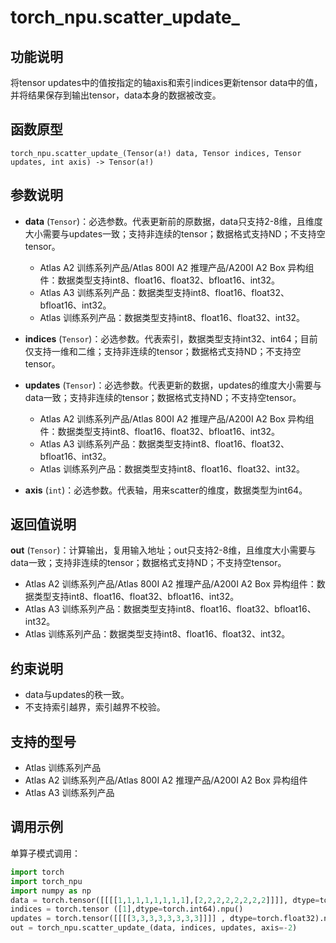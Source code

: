 # torch_npu.scatter_update_

## 功能说明

将tensor updates中的值按指定的轴axis和索引indices更新tensor data中的值，并将结果保存到输出tensor，data本身的数据被改变。

## 函数原型

```
torch_npu.scatter_update_(Tensor(a!) data, Tensor indices, Tensor updates, int axis) -> Tensor(a!)
```

## 参数说明

- **data** (`Tensor`)：必选参数。代表更新前的原数据，data只支持2-8维，且维度大小需要与updates一致；支持非连续的tensor；数据格式支持ND；不支持空tensor。
    - <term>Atlas A2 训练系列产品/Atlas 800I A2 推理产品/A200I A2 Box 异构组件</term>：数据类型支持int8、float16、float32、bfloat16、int32。
    - <term>Atlas A3 训练系列产品</term>：数据类型支持int8、float16、float32、bfloat16、int32。
    - <term>Atlas 训练系列产品</term>：数据类型支持int8、float16、float32、int32。

- **indices** (`Tensor`)：必选参数。代表索引，数据类型支持int32、int64；目前仅支持一维和二维；支持非连续的tensor；数据格式支持ND；不支持空tensor。
- **updates** (`Tensor`)：必选参数。代表更新的数据，updates的维度大小需要与data一致；支持非连续的tensor；数据格式支持ND；不支持空tensor。
    - <term>Atlas A2 训练系列产品/Atlas 800I A2 推理产品/A200I A2 Box 异构组件</term>：数据类型支持int8、float16、float32、bfloat16、int32。
    - <term>Atlas A3 训练系列产品</term>：数据类型支持int8、float16、float32、bfloat16、int32。
    - <term>Atlas 训练系列产品</term>：数据类型支持int8、float16、float32、int32。

- **axis** (`int`)：必选参数。代表轴，用来scatter的维度，数据类型为int64。

## 返回值说明

**out** (`Tensor`)：计算输出，复用输入地址；out只支持2-8维，且维度大小需要与data一致；支持非连续的tensor；数据格式支持ND；不支持空tensor。

- <term>Atlas A2 训练系列产品/Atlas 800I A2 推理产品/A200I A2 Box 异构组件</term>：数据类型支持int8、float16、float32、bfloat16、int32。
- <term>Atlas A3 训练系列产品</term>：数据类型支持int8、float16、float32、bfloat16、int32。
- <term>Atlas 训练系列产品</term>：数据类型支持int8、float16、float32、int32。

## 约束说明

- data与updates的秩一致。
- 不支持索引越界，索引越界不校验。

## 支持的型号

- <term>Atlas 训练系列产品</term>
- <term>Atlas A2 训练系列产品/Atlas 800I A2 推理产品/A200I A2 Box 异构组件</term>
- <term>Atlas A3 训练系列产品</term>

## 调用示例

单算子模式调用：

```python
import torch
import torch_npu
import numpy as np
data = torch.tensor([[[[1,1,1,1,1,1,1,1],[2,2,2,2,2,2,2,2]]]], dtype=torch.float32).npu()
indices = torch.tensor ([1],dtype=torch.int64).npu()
updates = torch.tensor([[[[3,3,3,3,3,3,3,3]]]] , dtype=torch.float32).npu()
out = torch_npu.scatter_update_(data, indices, updates, axis=-2)
```


